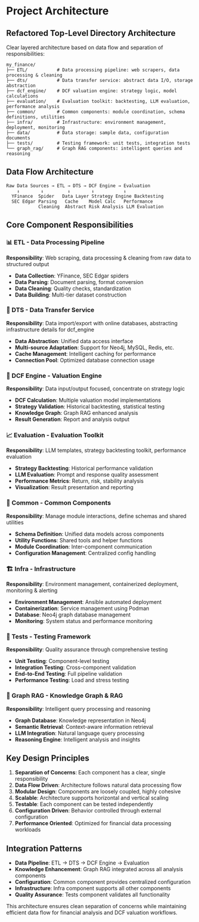 # Project Architecture

## Refactored Top-Level Directory Architecture

Clear layered architecture based on data flow and separation of responsibilities:

```
my_finance/
├── ETL/           # Data processing pipeline: web scrapers, data processing & cleaning
├── dts/           # Data transfer service: abstract data I/O, storage abstraction
├── dcf_engine/    # DCF valuation engine: strategy logic, model calculations
├── evaluation/    # Evaluation toolkit: backtesting, LLM evaluation, performance analysis
├── common/        # Common components: module coordination, schema definitions, utilities
├── infra/         # Infrastructure: environment management, deployment, monitoring
├── data/          # Data storage: sample data, configuration documents
├── tests/         # Testing framework: unit tests, integration tests
└── graph_rag/     # Graph RAG components: intelligent queries and reasoning
```

## Data Flow Architecture

```
Raw Data Sources → ETL → DTS → DCF Engine → Evaluation
    ↓        ↓         ↓        ↓           ↓
  YFinance  Spider   Data Layer Strategy Engine Backtesting
  SEC Edgar Parsing   Cache    Model Calc   Performance
            Cleaning  Abstract Risk Analysis LLM Evaluation
```

## Core Component Responsibilities

### 📊 ETL - Data Processing Pipeline
**Responsibility**: Web scraping, data processing & cleaning from raw data to structured output
- **Data Collection**: YFinance, SEC Edgar spiders
- **Data Parsing**: Document parsing, format conversion
- **Data Cleaning**: Quality checks, standardization
- **Data Building**: Multi-tier dataset construction

### 🔌 DTS - Data Transfer Service  
**Responsibility**: Data import/export with online databases, abstracting infrastructure details for dcf_engine
- **Data Abstraction**: Unified data access interface
- **Multi-source Adaptation**: Support for Neo4j, MySQL, Redis, etc.
- **Cache Management**: Intelligent caching for performance
- **Connection Pool**: Optimized database connection usage

### 🎯 DCF Engine - Valuation Engine
**Responsibility**: Data input/output focused, concentrate on strategy logic
- **DCF Calculation**: Multiple valuation model implementations
- **Strategy Validation**: Historical backtesting, statistical testing
- **Knowledge Graph**: Graph RAG enhanced analysis
- **Result Generation**: Report and analysis output

### 📈 Evaluation - Evaluation Toolkit
**Responsibility**: LLM templates, strategy backtesting toolkit, performance evaluation
- **Strategy Backtesting**: Historical performance validation
- **LLM Evaluation**: Prompt and response quality assessment
- **Performance Metrics**: Return, risk, stability analysis
- **Visualization**: Result presentation and reporting

### 🔧 Common - Common Components
**Responsibility**: Manage module interactions, define schemas and shared utilities
- **Schema Definition**: Unified data models across components
- **Utility Functions**: Shared tools and helper functions
- **Module Coordination**: Inter-component communication
- **Configuration Management**: Centralized config handling

### 🏗️ Infra - Infrastructure
**Responsibility**: Environment management, containerized deployment, monitoring & alerting
- **Environment Management**: Ansible automated deployment
- **Containerization**: Service management using Podman
- **Database**: Neo4j graph database management
- **Monitoring**: System status and performance monitoring

### 🧪 Tests - Testing Framework
**Responsibility**: Quality assurance through comprehensive testing
- **Unit Testing**: Component-level testing
- **Integration Testing**: Cross-component validation
- **End-to-End Testing**: Full pipeline validation
- **Performance Testing**: Load and stress testing

### 🧠 Graph RAG - Knowledge Graph & RAG
**Responsibility**: Intelligent query processing and reasoning
- **Graph Database**: Knowledge representation in Neo4j
- **Semantic Retrieval**: Context-aware information retrieval
- **LLM Integration**: Natural language query processing
- **Reasoning Engine**: Intelligent analysis and insights

## Key Design Principles

1. **Separation of Concerns**: Each component has a clear, single responsibility
2. **Data Flow Driven**: Architecture follows natural data processing flow
3. **Modular Design**: Components are loosely coupled, highly cohesive
4. **Scalable**: Architecture supports horizontal and vertical scaling
5. **Testable**: Each component can be tested independently
6. **Configuration Driven**: Behavior controlled through external configuration
7. **Performance Oriented**: Optimized for financial data processing workloads

## Integration Patterns

- **Data Pipeline**: ETL → DTS → DCF Engine → Evaluation
- **Knowledge Enhancement**: Graph RAG integrated across all analysis components
- **Configuration**: Common component provides centralized configuration
- **Infrastructure**: Infra component supports all other components
- **Quality Assurance**: Tests component validates all functionality

This architecture ensures clean separation of concerns while maintaining efficient data flow for financial analysis and DCF valuation workflows.